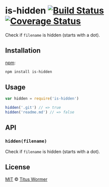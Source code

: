 # is-hidden [![Build Status][travis-badge]][travis] [![Coverage Status][codecov-badge]][codecov]

Check if `filename` is hidden (starts with a dot).

## Installation

[npm][]:

```bash
npm install is-hidden
```

## Usage

```javascript
var hidden = require('is-hidden')

hidden('.git') // => true
hidden('readme.md') // => false
```

## API

### `hidden(filename)`

Check if `filename` is hidden (starts with a dot).

## License

[MIT][license] © [Titus Wormer][author]

<!-- Definitions -->

[travis-badge]: https://img.shields.io/travis/wooorm/is-hidden.svg

[travis]: https://travis-ci.org/wooorm/is-hidden

[codecov-badge]: https://img.shields.io/codecov/c/github/wooorm/is-hidden.svg

[codecov]: https://codecov.io/github/wooorm/is-hidden

[npm]: https://docs.npmjs.com/cli/install

[license]: LICENSE

[author]: http://wooorm.com
